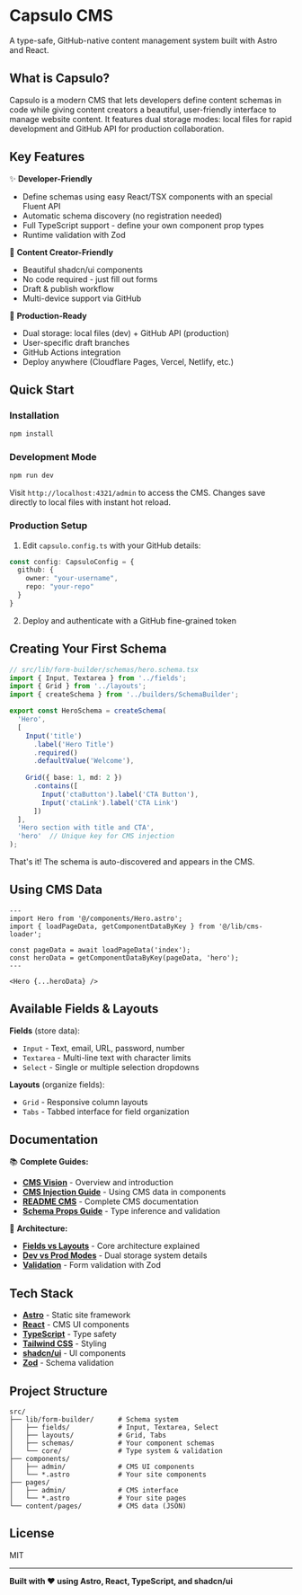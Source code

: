 # Capsulo CMS

A type-safe, GitHub-native content management system built with Astro and React.

## What is Capsulo?

Capsulo is a modern CMS that lets developers define content schemas in code while giving content creators a beautiful, user-friendly interface to manage website content. It features dual storage modes: local files for rapid development and GitHub API for production collaboration.

## Key Features

✨ **Developer-Friendly**
- Define schemas using easy React/TSX components with an special Fluent API
- Automatic schema discovery (no registration needed)
- Full TypeScript support - define your own component prop types
- Runtime validation with Zod

🎨 **Content Creator-Friendly**
- Beautiful shadcn/ui components
- No code required - just fill out forms
- Draft & publish workflow
- Multi-device support via GitHub

🚀 **Production-Ready**
- Dual storage: local files (dev) + GitHub API (production)
- User-specific draft branches
- GitHub Actions integration
- Deploy anywhere (Cloudflare Pages, Vercel, Netlify, etc.)

## Quick Start

### Installation

```bash
npm install
```

### Development Mode

```bash
npm run dev
```

Visit `http://localhost:4321/admin` to access the CMS. Changes save directly to local files with instant hot reload.

### Production Setup

1. Edit `capsulo.config.ts` with your GitHub details:
```typescript
const config: CapsuloConfig = {
  github: {
    owner: "your-username",
    repo: "your-repo"
  }
}
```

2. Deploy and authenticate with a GitHub fine-grained token

## Creating Your First Schema

```typescript
// src/lib/form-builder/schemas/hero.schema.tsx
import { Input, Textarea } from '../fields';
import { Grid } from '../layouts';
import { createSchema } from '../builders/SchemaBuilder';

export const HeroSchema = createSchema(
  'Hero',
  [
    Input('title')
      .label('Hero Title')
      .required()
      .defaultValue('Welcome'),
    
    Grid({ base: 1, md: 2 })
      .contains([
        Input('ctaButton').label('CTA Button'),
        Input('ctaLink').label('CTA Link')
      ])
  ],
  'Hero section with title and CTA',
  'hero'  // Unique key for CMS injection
);
```

That's it! The schema is auto-discovered and appears in the CMS.

## Using CMS Data

```astro
---
import Hero from '@/components/Hero.astro';
import { loadPageData, getComponentDataByKey } from '@/lib/cms-loader';

const pageData = await loadPageData('index');
const heroData = getComponentDataByKey(pageData, 'hero');
---

<Hero {...heroData} />
```

## Available Fields & Layouts

**Fields** (store data):
- `Input` - Text, email, URL, password, number
- `Textarea` - Multi-line text with character limits
- `Select` - Single or multiple selection dropdowns

**Layouts** (organize fields):
- `Grid` - Responsive column layouts
- `Tabs` - Tabbed interface for field organization

## Documentation

📚 **Complete Guides:**
- **[CMS Vision](./docs/CMS_VISION.md)** - Overview and introduction
- **[CMS Injection Guide](./docs/CMS_INJECTION.md)** - Using CMS data in components
- **[README CMS](./docs/README_CMS.md)** - Complete CMS documentation
- **[Schema Props Guide](./docs/SCHEMA_PROPS_GUIDE.md)** - Type inference and validation

📖 **Architecture:**
- **[Fields vs Layouts](./docs/ARCHITECTURE_FIELDS_VS_LAYOUTS.md)** - Core architecture explained
- **[Dev vs Prod Modes](./docs/DEV_VS_PROD_MODES.md)** - Dual storage system details
- **[Validation](./docs/VALIDATION_IMPLEMENTATION.md)** - Form validation with Zod

## Tech Stack

- **[Astro](https://astro.build)** - Static site framework
- **[React](https://react.dev)** - CMS UI components
- **[TypeScript](https://www.typescriptlang.org)** - Type safety
- **[Tailwind CSS](https://tailwindcss.com)** - Styling
- **[shadcn/ui](https://ui.shadcn.com)** - UI components
- **[Zod](https://zod.dev)** - Schema validation

## Project Structure

```
src/
├── lib/form-builder/      # Schema system
│   ├── fields/            # Input, Textarea, Select
│   ├── layouts/           # Grid, Tabs
│   ├── schemas/           # Your component schemas
│   └── core/              # Type system & validation
├── components/
│   ├── admin/             # CMS UI components
│   └── *.astro            # Your site components
├── pages/
│   ├── admin/             # CMS interface
│   └── *.astro            # Your site pages
└── content/pages/         # CMS data (JSON)
```

## License

MIT

---

**Built with ❤️ using Astro, React, TypeScript, and shadcn/ui**
